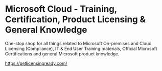 # Microsoft Cloud - Training, Certification, Product Licensing & General Knowledge
One-stop shop for all things related to Microsoft On-premises and Cloud Licensing (Compliance), IT & End User Training materials, Official Microsoft Certifications and general Microsoft product knowledge.

https://getlicensingready.com/
